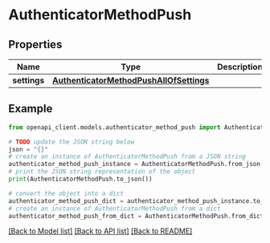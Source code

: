 # AuthenticatorMethodPush


## Properties

Name | Type | Description | Notes
------------ | ------------- | ------------- | -------------
**settings** | [**AuthenticatorMethodPushAllOfSettings**](AuthenticatorMethodPushAllOfSettings.md) |  | [optional] 

## Example

```python
from openapi_client.models.authenticator_method_push import AuthenticatorMethodPush

# TODO update the JSON string below
json = "{}"
# create an instance of AuthenticatorMethodPush from a JSON string
authenticator_method_push_instance = AuthenticatorMethodPush.from_json(json)
# print the JSON string representation of the object
print(AuthenticatorMethodPush.to_json())

# convert the object into a dict
authenticator_method_push_dict = authenticator_method_push_instance.to_dict()
# create an instance of AuthenticatorMethodPush from a dict
authenticator_method_push_from_dict = AuthenticatorMethodPush.from_dict(authenticator_method_push_dict)
```
[[Back to Model list]](../README.md#documentation-for-models) [[Back to API list]](../README.md#documentation-for-api-endpoints) [[Back to README]](../README.md)



